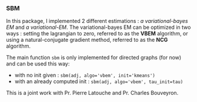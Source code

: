 ### SBM 

In this package, I implemented 2 different estimations : *a variational-bayes EM* and *a variational-EM*.
The variational-bayes EM can be optimized in two ways : setting the lagrangian to zero, 
referred to as the **VBEM** algorithm, or using a natural-conjugate gradient method,
referred to as the **NCG** algorithm.

The main function ``sbm`` is only implemented for directed graphs (for now) and can be used this way:

- with no init given : ``sbm(adj, algo='vbem', init='kmeans') ``
- with an already computed init : ``sbm(adj, algo='vbem', tau_init=tau) ``

This is a joint work with Pr. Pierre Latouche and Pr. Charles Bouveyron.

